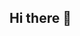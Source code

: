 ## Hi there 👋

<!--
**newlifeskl/newlifeskl** is a ✨ _special_ ✨ repository because its `README.md` (this file) appears on your GitHub profile.

Here are some ideas to get you started:

- 🔭 I’m currently working on own project
- 🌱 I’m currently learning at the TOP Computer Academy
- 👯 I’m looking to collaborate on like-minded people
- 🤔 I’m looking for help with at the start of a programming career
- 💬 Ask me about ...
- 📫 How to reach me: https://t.me/backside55
- 😄 Pronouns: ...
- ⚡ Fun fact: https://t.me/backside55
-->
